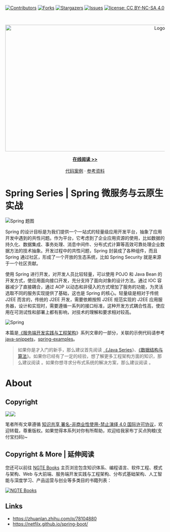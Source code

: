 [![Contributors][contributors-shield]][contributors-url]
[![Forks][forks-shield]][forks-url]
[![Stargazers][stars-shield]][stars-url]
[![Issues][issues-shield]][issues-url]
[![license: CC BY-NC-SA 4.0](https://img.shields.io/badge/license-CC%20BY--NC--SA%204.0-lightgrey.svg)][license-url]

<!-- PROJECT LOGO -->
<br />
<p align="center">
  <a href="https://github.com/wx-chevalier/Spring-Series">
    <img src="https://assets.ng-tech.icu/item/header.svg" alt="Logo" style="width: 100vw;height: 400px" />
  </a>

  <p align="center">
    <a href="https://ng-tech.icu/books/Spring-Series"><strong>在线阅读 >> </strong></a>
    <br />
    <br />
    <a href="https://github.com/wx-chevalier">代码案例</a>
    ·
       <a href="https://github.com/wx-chevalier/Awesome-Lists">参考资料</a>

  </p>
</p>

# Spring Series | Spring 微服务与云原生实战

![Spring 题图](https://s2.ax1x.com/2019/09/03/nFQaut.png)

Spring 的设计目标是为我们提供一个一站式的轻量级应用开发平台，抽象了应用开发中遇到的共性问题。作为平台，它考虑到了企业应用资源的使用，比如数据的持久化、数据集成、事务处理、消息中间件、分布式式计算等高效可靠处理企业数据方法的技术抽象。开发过程中的共性问题，Spring 封装成了各种组件，而且 Spring 通过社区，形成了一个开放的生态系统，比如 Spring Security 就是来源于一个社区贡献。

使用 Spring 进行开发，对开发人员比较轻量，可以使用 POJO 和 Java Bean 的开发方式，使应用面向接口开发，充分支持了面向对象的设计方法。通过 IOC 容器减少了直接耦合，通过 AOP 以动态和非侵入的方式增加了服务的功能，为灵活选取不同的服务实现提供了基础，这也是 Spring 的核心。轻量级是相对于传统 J2EE 而言的，传统的 J2EE 开发，需要依赖按照 J2EE 规范实现的 J2EE 应用服务器，设计和实现时，需要遵循一系列的接口标准，这种开发方式耦合性高，使应用在可测试性和部署上都有影响，对技术的理解和要求相对较高。

![Spring](https://s2.ax1x.com/2019/09/03/nkYetx.png)

本篇是[《服务端开发实践与工程架构](https://ng-tech.icu/books/Backend-Series/#/)》系列文章的一部分，关联的示例代码请参考 [java-snippets](https://github.com/Dev-Snippets/java-snippets)，[spring-examples](https://github.com/BE-Kits/spring-snippets)。

> 如果你是才入门的新手，那么建议首先阅读 [《Java Series]()》、[《数据结构与算法]()》。如果你已经有了一定的经验，想了解更多工程架构方面的知识，那么建议阅读 []()。如果你想寻求分布式系统的解决方案，那么建议阅读 []()。

# About

## Copyright

<img src="https://img.shields.io/badge/License-CC%20BY--NC--SA%204.0-lightgrey.svg"/><img src="https://parg.co/bDm" />

笔者所有文章遵循 [知识共享 署名-非商业性使用-禁止演绎 4.0 国际许可协议](https://creativecommons.org/licenses/by-nc-nd/4.0/deed.zh)，欢迎转载，尊重版权。如果觉得本系列对你有所帮助，欢迎给我家布丁买点狗粮(支付宝扫码)~

## Copyright & More | 延伸阅读

您还可以前往 [NGTE Books](https://ng-tech.icu/books-gallery/) 主页浏览包含知识体系、编程语言、软件工程、模式与架构、Web 与大前端、服务端开发实践与工程架构、分布式基础架构、人工智能与深度学习、产品运营与创业等多类目的书籍列表：

[![NGTE Books](https://s2.ax1x.com/2020/01/18/19uXtI.png)](https://ng-tech.icu/books-gallery/)

## Links

- https://zhuanlan.zhihu.com/p/78104880
- https://netfilx.github.io/spring-boot/

<!-- MARKDOWN LINKS & IMAGES -->
<!-- https://www.markdownguide.org/basic-syntax/#reference-style-links -->

[contributors-shield]: https://img.shields.io/github/contributors/wx-chevalier/Spring-Series.svg?style=flat-square
[contributors-url]: https://github.com/wx-chevalier/Spring-Series/graphs/contributors
[forks-shield]: https://img.shields.io/github/forks/wx-chevalier/Spring-Series.svg?style=flat-square
[forks-url]: https://github.com/wx-chevalier/Spring-Series/network/members
[stars-shield]: https://img.shields.io/github/stars/wx-chevalier/Spring-Series.svg?style=flat-square
[stars-url]: https://github.com/wx-chevalier/Spring-Series/stargazers
[issues-shield]: https://img.shields.io/github/issues/wx-chevalier/Spring-Series.svg?style=flat-square
[issues-url]: https://github.com/wx-chevalier/Spring-Series/issues
[license-shield]: https://img.shields.io/github/license/wx-chevalier/Spring-Series.svg?style=flat-square
[license-url]: https://github.com/wx-chevalier/Spring-Series/blob/master/LICENSE.txt

